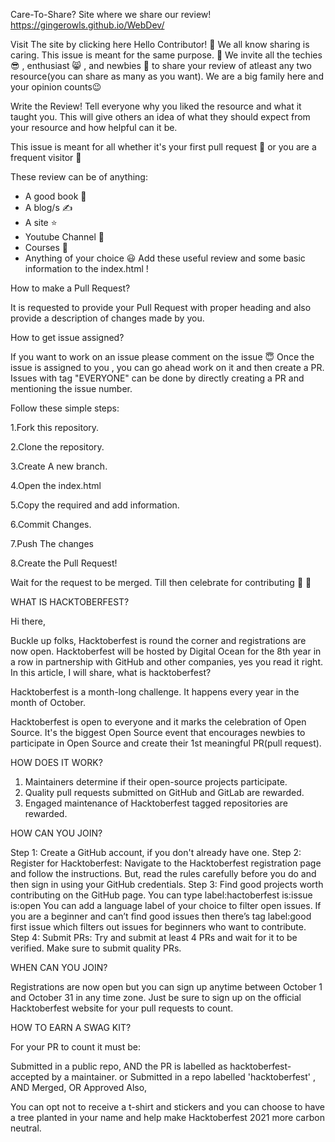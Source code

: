 Care-To-Share?
Site where we share our review!
https://gingerowls.github.io/WebDev/

Visit The site by clicking here
Hello Contributor! 👋
We all know sharing is caring. This issue is meant for the same purpose. 🌷 We invite all the techies 😎 , enthusiast 😸 , and newbies 🤩 to share your review of atleast any two resource(you can share as many as you want). We are a big family here and your opinion counts😉

Write the Review!
Tell everyone why you liked the resource and what it taught you. This will give others an idea of what they should expect from your resource and how helpful can it be.

This issue is meant for all whether it's your first pull request 🎊 or you are a frequent visitor 💃

These review can be of anything:

* A good book 📖
* A blog/s ✍️
* A site ⭐
* Youtube Channel 🤟
* Courses 🔢
* Anything of your choice 😃
Add these useful review and some basic information to the index.html !

How to make a Pull Request?

It is requested to provide your Pull Request with proper heading and also provide a description of changes made by you.

How to get issue assigned?

If you want to work on an issue please comment on the issue 😇 Once the issue is assigned to you , you can go ahead work on it and then create a PR. Issues with tag "EVERYONE" can be done by directly creating a PR and mentioning the issue number.

Follow these simple steps:

1.Fork this repository.

2.Clone the repository.

3.Create A new branch.

4.Open the index.html

5.Copy the required and add information.

6.Commit Changes.

7.Push The changes

8.Create the Pull Request!

Wait for the request to be merged. Till then celebrate for contributing 🥳 🥳

WHAT IS HACKTOBERFEST?

Hi there,

Buckle up folks, Hacktoberfest is round the corner and registrations are now open. Hacktoberfest will be hosted by Digital Ocean for the 8th year in a row in partnership with GitHub and other companies, yes you read it right. In this article, I will share, what is hacktoberfest?

Hacktoberfest is a month-long challenge. It happens every year in the month of October.

Hacktoberfest is open to everyone and it marks the celebration of Open Source. It's the biggest Open Source event that encourages newbies to participate in Open Source and create their 1st meaningful PR(pull request).

HOW DOES IT WORK?

1. Maintainers determine if their open-source projects participate.
2. Quality pull requests submitted on GitHub and GitLab are rewarded.
3. Engaged maintenance of Hacktoberfest tagged repositories are rewarded.

HOW CAN YOU JOIN?

Step 1: Create a GitHub account, if you don't already have one.
Step 2: Register for Hacktoberfest: Navigate to the Hacktoberfest registration page and follow the instructions. But, read the rules carefully before you do and then sign in using your GitHub credentials.
Step 3: Find good projects worth contributing on the GitHub page. You can type label:hactoberfest is:issue is:open
You can add a language label of your choice to filter open issues. If you are a beginner and can’t find good issues then there’s tag label:good first issue which filters out issues for beginners who want to contribute.
Step 4: Submit PRs: Try and submit at least 4 PRs and wait for it to be verified. Make sure to submit quality PRs.

WHEN CAN YOU JOIN?

Registrations are now open but you can sign up anytime between October 1 and October 31 in any time zone. Just be sure to sign up on the official Hacktoberfest website for your pull requests to count.

HOW TO EARN A SWAG KIT?

For your PR to count it must be:

Submitted in a public repo, AND the PR is labelled as hacktoberfest-accepted by a maintainer. or
Submitted in a repo labelled 'hacktoberfest' , AND Merged, OR Approved
Also,

You can opt not to receive a t-shirt and stickers and you can choose to have a tree planted in your name and help make Hacktoberfest 2021 more carbon neutral.

